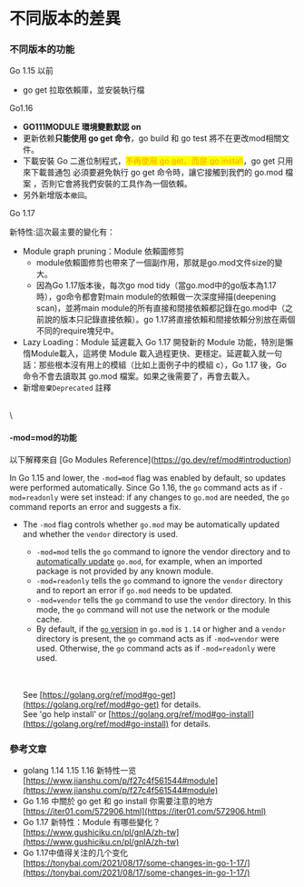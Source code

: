 # 不同版本的差異

### 不同版本的功能

Go 1.15 以前

* go get 拉取依賴庫，並安裝執行檔

Go1.16&#x20;

* **GO111MODULE 環境變數默認 on**
* 更新依赖**只能使用 go get 命令**，go build 和 go test 將不在更改mod相關文件。
* 下載安裝 Go 二進位制程式，<mark style="color:orange;">不再使用 go get，而是 go install</mark>，go get 只用來下載普通包 必須要避免執行 go get 命令時，讓它接觸到我們的 go.mod 檔案 ，否則它會將我們安裝的工具作為一個依賴。
* 另外新增版本`撤回`。



Go 1.17&#x20;

新特性:這次最主要的變化有：

* Module graph pruning：Module 依賴圖修剪&#x20;
  * module依賴圖修剪也帶來了一個副作用，那就是go.mod文件size的變大。
  * 因為Go 1.17版本後，每次go mod tidy（當go.mod中的go版本為1.17時），go命令都會對main module的依賴做一次深度掃描(deepening scan)，並將main module的所有直接和間接依賴都記錄在go.mod中（之前說的版本只記錄直接依賴）。go 1.17將直接依賴和間接依賴分別放在兩個不同的require塊兒中。
* Lazy Loading：Module 延遲載入 Go 1.17 開發新的 Module 功能，特別是懶惰Module載入，這將使 Module 載入過程更快、更穩定。延遲載入就一句話：那些根本沒有用上的模組（比如上面例子中的模組 c），Go 1.17 後，Go 命令不會去讀取其 go.mod 檔案。如果之後需要了，再會去載入。
* 新增`廢棄Deprecated` 註釋

\
\




#### -mod=mod的功能

以下解釋來自 \[Go Modules Reference]\(https://go.dev/ref/mod#introduction)

In Go 1.15 and lower, the `-mod=mod` flag was enabled by default, so updates were performed automatically. Since Go 1.16, the `go` command acts as if `-mod=readonly` were set instead: if any changes to `go.mod` are needed, the `go` command reports an error and suggests a fix.

*   The `-mod` flag controls whether `go.mod` may be automatically updated and whether the `vendor` directory is used.

    * `-mod=mod` tells the `go` command to ignore the vendor directory and to [automatically update](https://go.dev/ref/mod#go-mod-file-updates) `go.mod`, for example, when an imported package is not provided by any known module.
    * `-mod=readonly` tells the `go` command to ignore the `vendor` directory and to report an error if `go.mod` needs to be updated.
    * `-mod=vendor` tells the `go` command to use the `vendor` directory. In this mode, the `go` command will not use the network or the module cache.
    * By default, if the [`go` version](https://go.dev/ref/mod#go-mod-file-go) in `go.mod` is `1.14` or higher and a `vendor` directory is present, the `go` command acts as if `-mod=vendor` were used. Otherwise, the `go` command acts as if `-mod=readonly` were used.

    \
    \
    See [https://golang.org/ref/mod#go-get](https://golang.org/ref/mod#go-get) for details.\
    See 'go help install' or [https://golang.org/ref/mod#go-install](https://golang.org/ref/mod#go-install) for details.

### 參考文章

* &#x20;golang 1.14 1.15 1.16 新特性一览\
  [https://www.jianshu.com/p/f27c4f561544#module](https://www.jianshu.com/p/f27c4f561544#module)
* Go 1.16 中關於 go get 和 go install 你需要注意的地方\
  [https://iter01.com/572906.html](https://iter01.com/572906.html)
* Go 1.17 新特性：Module 有哪些變化？\
  [https://www.gushiciku.cn/pl/gnIA/zh-tw](https://www.gushiciku.cn/pl/gnIA/zh-tw)
* Go 1.17中值得关注的几个变化\
  [https://tonybai.com/2021/08/17/some-changes-in-go-1-17/](https://tonybai.com/2021/08/17/some-changes-in-go-1-17/)
